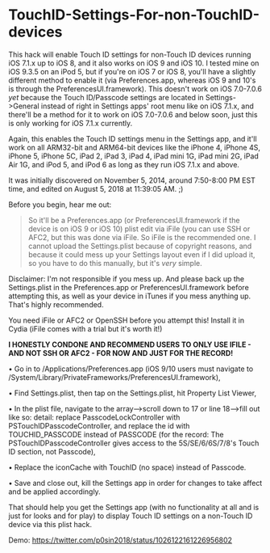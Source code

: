 # TouchID-Settings-For-non-TouchID-devices

This hack will enable Touch ID settings for non-Touch ID devices running iOS 7.1.x up to iOS 8, and it also works on iOS 9 and iOS 10. I tested mine on iOS 9.3.5 on an iPod 5, but if you're on iOS 7 or iOS 8, you'll have a slightly different method to enable it (via Preferences.app, whereas iOS 9 and 10's is through the PreferencesUI.framework). This doesn't work on iOS 7.0-7.0.6 *yet* because the Touch ID/Passcode settings are located in Settings->General instead of right in Settings apps' root menu like on iOS 7.1.x, and there'll be a method for it to work on iOS 7.0-7.0.6 and below soon, just this is only working for iOS 7.1.x currently.

Again, this enables the Touch ID settings menu in the Settings app, and it'll work on all ARM32-bit and ARM64-bit devices like the iPhone 4, iPhone 4S, iPhone 5, iPhone 5C, iPad 2, iPad 3, iPad 4, iPad mini 1G, iPad mini 2G, iPad Air 1G, and iPod 5, and iPod 6 as long as they run iOS 7.1.x and above.

It was initially discovered on November 5, 2014, around 7:50-8:00 PM EST time, and edited on August 5, 2018 at 11:39:05 AM. ;)



Before you begin, hear me out:

> So it'll be a Preferences.app (or PreferencesUI.framework if the device is on iOS 9 or iOS 10) plist edit via iFile (you can use SSH or AFC2, but this was done via iFile. So iFile is the recommended one.
> I cannot upload the Settings.plist because of copyright reasons, and because it could mess up your Settings layout even if I did upload it, so you have to do this manually, but it's *very* simple.

Disclaimer: I'm not responsible if you mess up. And please back up the Settings.plist in the Preferences.app or PreferencesUI.framework before attempting this, as well as your device in iTunes if you mess anything up. That's highly recommended.

You need iFile or AFC2 or OpenSSH before you attempt this! Install it in Cydia (iFile comes with a trial but it's worth it!)

**I HONESTLY CONDONE AND RECOMMEND USERS TO ONLY USE IFILE - AND NOT SSH OR AFC2 - FOR NOW AND JUST FOR THE RECORD!**

• Go in to /Applications/Preferences.app (iOS 9/10 users must navigate to /System/Library/PrivateFrameworks/PreferencesUI.framework),

• Find Settings.plist, then tap on the Settings.plist, hit Property List Viewer,

• In the plist file, navigate to the array—>scroll down to 17 or line 18—>fill out like so: detail: replace PasscodeLockController with PSTouchIDPasscodeController, and replace the id with TOUCHID_PASSCODE instead of PASSCODE (for the record: The PSTouchIDPasscodeController gives access to the 5S/SE/6/6S/7/8's Touch ID section, not Passcode),

• Replace the iconCache with TouchID (no space) instead of Passcode.

• Save and close out, kill the Settings app in order for changes to take affect and be applied accordingly.
 
That should help you get the Settings app (with no functionality at all and is just for looks and for play) to display Touch ID settings on a non-Touch ID device via this plist hack.

Demo: https://twitter.com/p0sin2018/status/1026122161226956802
